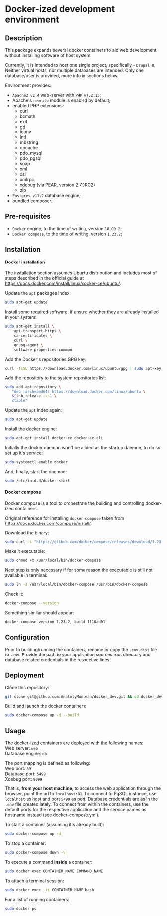 Docker-ized development environment
===

Description
---
This package expands several docker containers to aid
web development without installing software of host system.

Currently, it is intended to host one single project,
specifically - `Drupal 8`.
Neither virtual hosts, nor multiple databases are intended.
Only one database/user is provided, more info in sections
below.

Environment provides:
- `Apache2 v2.4` web-server with `PHP v7.2.15`;
- Apache's `rewrite` module is enabled by default;
- enabled PHP extensions:
    - curl
    - bcmath
    - exif
    - gd
    - iconv
    - intl
    - mbstring
    - opcache
    - pdo_mysql
    - pdo_pgsql
    - soap
    - xml
    - xsl
    - xmlrpc
    - xdebug (via PEAR, version 2.7.0RC2)
    - zip
- `Postgres v11.2` database engine;
- bundled composer;

Pre-requisites
---
- `Docker` engine, to the time of writing, version `18.09.2`;
- `Docker compose`, to the time of writing, version `1.23.2`;

Installation
---
#### Docker installation
The installation section assumes Ubuntu distribution and
includes most of steps described in the official guide
at https://docs.docker.com/install/linux/docker-ce/ubuntu/.

Update the `apt` packages index:
```bash
sudo apt-get update
```

Install some required software, if unsure
whether they are already installed in your system:
```bash
sudo apt-get install \
    apt-transport-https \
    ca-certificates \
    curl \
    gnupg-agent \
    software-properties-common
```

Add the Docker's repositories GPG key:
```bash
curl -fsSL https://download.docker.com/linux/ubuntu/gpg | sudo apt-key add -
```

Add the repository to the system repositories list:
```bash
sudo add-apt-repository \
   "deb [arch=amd64] https://download.docker.com/linux/ubuntu \
   $(lsb_release -cs) \
   stable"
```

Update the `apt` index again:
```bash
sudo apt-get update
```

Install the docker engine:
```bash
sudo apt-get install docker-ce docker-ce-cli
```

Initially the docker daemon won't be added as the
startup daemon, to do so set up it's service:
```bash
sudo systemctl enable docker
```

And, finally, start the daemon:
```bash
sudo /etc/inid.d/docker start
```

#### Docker compose
Docker compose is a tool to orchestrate the building and
controlling docker-ized containers.

Original reference for installing `docker-compose` taken
from https://docs.docker.com/compose/install/.

Download the binary:
```bash
sudo curl -L "https://github.com/docker/compose/releases/download/1.23.2/docker-compose-$(uname -s)-$(uname -m)" -o /usr/local/bin/docker-compose
```

Make it executable:
```bash
sudo chmod +x /usr/local/bin/docker-compose
```

Next step is only necessary if for some reason the executable
is still not available in terminal:
```bash
sudo ln -s /usr/local/bin/docker-compose /usr/bin/docker-compose
```

Check it:
```bash
docker-compose --version
```

Something similar should appear:
```bash
docker-compose version 1.23.2, build 1110ad01
```

Configuration
---
Prior to building/running the containers, rename or copy 
the `.env.dist` file to `.env`. Provide the path to your 
application sources root directory and database related
credentials in the respective lines.

Deployment
---
Clone this repository:
```bash
git clone git@github.com:AnatolyMuntean/docker_dev.git && cd docker_dev
```

Build and launch the docker containers:
```bash
sudo docker-compose up -d --build
```

Usage
---
The docker-ized containers are deployed with the following
names:  
Web server: `web`  
Database engine: `db`

The port mapping is defined as following:  
Web port: `89`  
Database port: `5499`  
Xdebug port: `9099` 

That is, **from your host machine**,
to access the web application through the browser,
point the url to `localhost:81`.
To connect to PgSQL instance, use `localhost` as host
and port `5499` as port. Database credentials are as in
the `.env` file created lately.
To connect from within the containers, use the default
ports for the respective application and the service names
as hostname instead (see docker-compose.yml).

To start a container (assuming it's already built):
```bash
sudo docker-compose up -d
```

To stop a container:
```bash
sudo docker-compose down -v
```

To execute a command **inside** a container:
```bash
sudo docker exec CONTAINER_NAME COMMAND_NAME
```

To attach a terminal session:
```bash
sudo docker exec -it CONTAINER_NAME bash
```

For a list of running containers:
```bash
sudo docker ps
```
